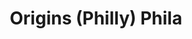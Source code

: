 ---
pid: ch660
title: Origins (Philly) Phila
location_transcription: Art Museum
coordinates: "[-75.180489431356, 39.965312982723]"
zipcode: '19341'
gen_neighborhood: 
neighborhood: 
outside_phl: 'Exton PA '
age: '51'
age_range: 50-59
instagram: 
image_file_name: ch_660.jpg
proposal_transcription: |-
  An interactive installation that explains and educates the public
  RE: The origins of Philly
  Who built this city and its environs? (suburbs) Peace!
topic: Education,Environment,History
topic_summary: 0, 0, 0, 0
type: Interactive,Speech
keywords_other: 
credit: Susan L
image_labels: 
twitter: 
facebook: 
permalink: "/monuments/ch660/"
layout: item-page
---
